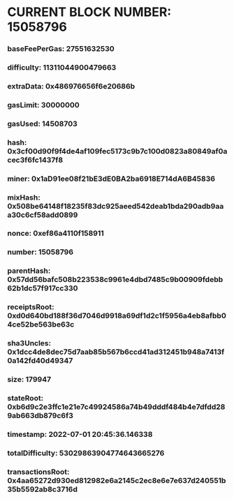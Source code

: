 # CURRENT BLOCK NUMBER: 15058796

### baseFeePerGas: 27551632530
### difficulty: 11311044900479663
### extraData: 0x486976656f6e20686b
### gasLimit: 30000000
### gasUsed: 14508703
### hash: 0x3cf00d90f9f4de4af109fec5173c9b7c100d0823a80849af0acec3f6fc1437f8
### miner: 0x1aD91ee08f21bE3dE0BA2ba6918E714dA6B45836
### mixHash: 0x508be64148f18235f83dc925aeed542deab1bda290adb9aaa30c6cf58add0899
### nonce: 0xef86a4110f158911
### number: 15058796
### parentHash: 0x57dd56bafc508b223538c9961e4dbd7485c9b00909fdebb62b1dc57f917cc330
### receiptsRoot: 0xd0d640bd188f36d7046d9918a69df1d2c1f5956a4eb8afbb04ce52be563be63c
### sha3Uncles: 0x1dcc4de8dec75d7aab85b567b6ccd41ad312451b948a7413f0a142fd40d49347
### size: 179947
### stateRoot: 0xb6d9c2e3ffc1e21e7c49924586a74b49dddf484b4e7dfdd289ab663db879c6f3
### timestamp: 2022-07-01 20:45:36.146338
### totalDifficulty: 53029863904774643665276
### transactionsRoot: 0x4aa65272d930ed812982e6a2145c2ec8e6e7e637d240551b35b5592ab8c3716d
